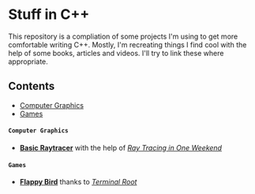 # Stuff in C++
This repository is a compliation of some projects I'm using to get more comfortable writing C++. Mostly, I'm recreating things I find cool with the help of some books, articles and videos. I'll try to link these where appropriate.
## Contents
* [Computer Graphics](#computer-graphics)
* [Games](#games)

#### `Computer Graphics`
* [**Basic Raytracer**](https://github.com/dmoore04/raytracer) with the help of [_Ray Tracing in One Weekend_](https://github.com/dmoore04/raytracer)

#### `Games`
* [**Flappy Bird**](https://github.com/dmoore04/flappy-bird) thanks to [_Terminal Root_](https://terminalroot.com/how-to-make-flappy-bird-with-cpp/)

